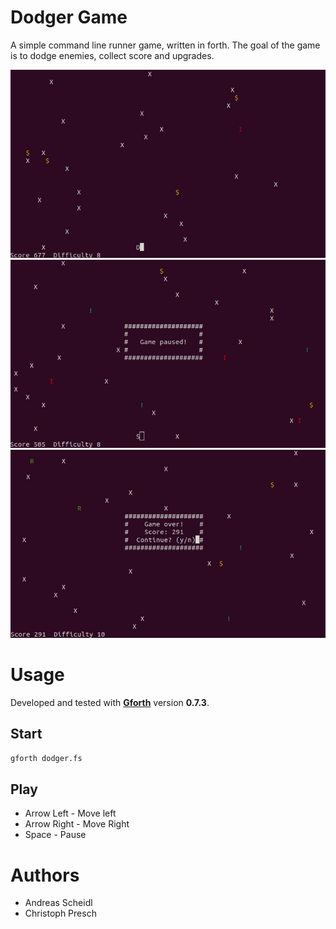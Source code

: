 # Dodger Game
A simple command line runner game, written in forth. The goal of the game is to dodge enemies, collect score and upgrades.

<img src="screenshots/game_active.png" width="600px" />
<img src="screenshots/game_paused.png" width="600px" />
<img src="screenshots/game_over.png" width="600px" />

# Usage

Developed and tested with [**Gforth**](https://www.gnu.org/software/gforth) version **0.7.3**.

## Start
```bash
gforth dodger.fs
```
## Play
* Arrow Left - Move left
* Arrow Right - Move Right
* Space - Pause

# Authors
* Andreas Scheidl
* Christoph Presch
